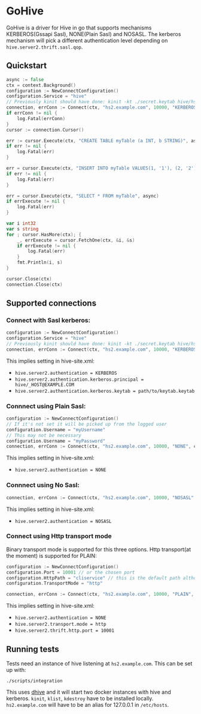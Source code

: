 # GoHive

GoHive is a driver for Hive in go that supports mechanisms KERBEROS(Gssapi Sasl), NONE(Plain Sasl) and NOSASL. The kerberos mechanism will pick a different authentication level depending on `hive.server2.thrift.sasl.qop`.

## Quickstart

```go 
async := false
ctx = context.Background()
configuration := NewConnectConfiguration()
configuration.Service = "hive"
// Previously kinit should have done: kinit -kt ./secret.keytab hive/hs2.example.com@EXAMPLE.COM
connection, errConn := Connect(ctx, "hs2.example.com", 10000, "KERBEROS", configuration)
if errConn != nil {
    log.Fatal(errConn)
}
cursor := connection.Cursor()

err := cursor.Execute(ctx, "CREATE TABLE myTable (a INT, b STRING)", async)
if err != nil {
    log.Fatal(err)
}

err = cursor.Execute(ctx, "INSERT INTO myTable VALUES(1, '1'), (2, '2'), (3, '3'), (4, '4')", async)
if err != nil {
    log.Fatal(err)
}

err = cursor.Execute(ctx, "SELECT * FROM myTable", async)
if errExecute != nil {
    log.Fatal(err)
}

var i int32
var s string
for ; cursor.HasMore(ctx); {
    _, errExecute = cursor.FetchOne(ctx, &i, &s)
    if errExecute != nil {
        log.Fatal(err)
    }
    fmt.Println(i, s)
}

cursor.Close(ctx)
connection.Close(ctx)
```

## Supported connections
### Connect with Sasl kerberos:
``` go
configuration := NewConnectConfiguration()
configuration.Service = "hive"
// Previously kinit should have done: kinit -kt ./secret.keytab hive/hs2.example.com@EXAMPLE.COM
connection, errConn := Connect(ctx, "hs2.example.com", 10000, "KERBEROS", configuration)
```
This implies setting in hive-site.xml:
- `hive.server2.authentication = KERBEROS`
- `hive.server2.authentication.kerberos.principal = hive/_HOST@EXAMPLE.COM`
- `hive.server2.authentication.kerberos.keytab = path/to/keytab.keytab`

### Connnect using Plain Sasl:
``` go
configuration := NewConnectConfiguration()
// If it's not set it will be picked up from the logged user
configuration.Username = "myUsername"
// This may not be necessary
configuration.Username = "myPassword"
connection, errConn := Connect(ctx, "hs2.example.com", 10000, "NONE", configuration)
```
This implies setting in hive-site.xml:

- `hive.server2.authentication = NONE`

### Connnect using No Sasl:
``` go
connection, errConn := Connect(ctx, "hs2.example.com", 10000, "NOSASL", nil)
```
This implies setting in hive-site.xml:

- `hive.server2.authentication = NOSASL`

### Connect using Http transport mode
Binary transport mode is supported for this three options. Http transport(at the moment) is supported for PLAIN:
``` go
configuration := NewConnectConfiguration()
configuration.Port = 10001 // or the chosen port
configuration.HttpPath = "cliservice" // this is the default path although in hive
configuration.TransportMode = "http"

connection, errConn := Connect(ctx, "hs2.example.com", 10000, "PLAIN", configuration)
```
This implies setting in hive-site.xml:

- `hive.server2.authentication = NONE`
- `hive.server2.transport.mode = http`
- `hive.server2.thrift.http.port = 10001`

## Running tests
Tests need an instance of hive listening at `hs2.example.com`. This can be set up with:
```
./scripts/integration
```
This uses [dhive](https://github.com/beltran/dhive) and it will start two docker instances with hive and kerberos. `kinit`, `klist`, `kdestroy` have to be installed locally. `hs2.example.com` will have to be an alias for 127.0.0.1 in `/etc/hosts`.
